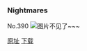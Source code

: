 ### Nightmares
No.390
![图片不见了~~~](https://imgs.xkcd.com/comics/nightmares.png)

[原址](https://xkcd.com//390) [下载](https://imgs.xkcd.com/comics/nightmares.png)


